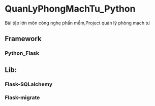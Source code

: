 # QuanLyPhongMachTu_Python
Bài tập lớn môn công nghẹ phần mềm,Project quản lý phòng mạch tư
## Framework
### Python_Flask
###
## Lib: 
### Flask-SQLalchemy
### Flask-migrate
